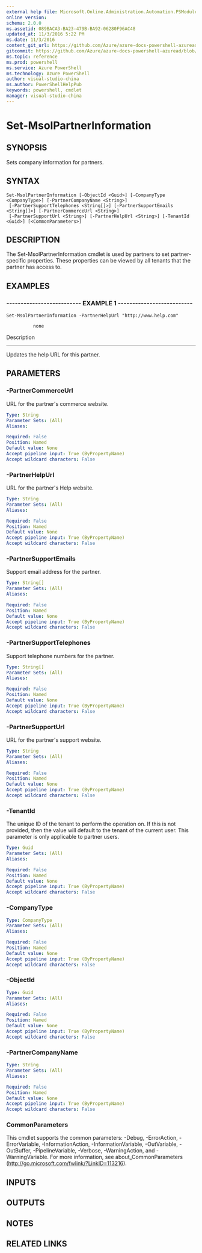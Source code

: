```yaml
---
external help file: Microsoft.Online.Administration.Automation.PSModule.dll-Help.xml
online version: 
schema: 2.0.0
ms.assetid: 089BACA3-BA23-479B-BA92-06280F96AC48
updated_at: 11/3/2016 5:22 PM
ms.date: 11/3/2016
content_git_url: https://github.com/Azure/azure-docs-powershell-azuread/blob/master/Azure%20AD%20Cmdlets/MSOnline/v1/Set-MsolPartnerInformation.md
gitcommit: https://github.com/Azure/azure-docs-powershell-azuread/blob/cedef1609da4230592c00be27ccc62e342e2df61/Azure%20AD%20Cmdlets/MSOnline/v1/Set-MsolPartnerInformation.md
ms.topic: reference
ms.prod: powershell
ms.service: Azure PowerShell
ms.technology: Azure PowerShell
author: visual-studio-china
ms.author: PowerShellHelpPub
keywords: powershell, cmdlet
manager: visual-studio-china
---
```


# Set-MsolPartnerInformation

## SYNOPSIS
Sets company information for partners.

## SYNTAX

```
Set-MsolPartnerInformation [-ObjectId <Guid>] [-CompanyType <CompanyType>] [-PartnerCompanyName <String>]
 [-PartnerSupportTelephones <String[]>] [-PartnerSupportEmails <String[]>] [-PartnerCommerceUrl <String>]
 [-PartnerSupportUrl <String>] [-PartnerHelpUrl <String>] [-TenantId <Guid>] [<CommonParameters>]
```

## DESCRIPTION
The Set-MsolPartnerInformation cmdlet is used by partners to set partner-specific properties.
These properties can be viewed by all tenants that the partner has access to.

## EXAMPLES

### -------------------------- EXAMPLE 1 --------------------------
```
Set-MsolPartnerInformation -PartnerHelpUrl "http://www.help.com"

          none
```

Description

-----------

Updates the help URL for this partner.

## PARAMETERS

### -PartnerCommerceUrl
URL for the partner's commerce website.

```yaml
Type: String
Parameter Sets: (All)
Aliases: 

Required: False
Position: Named
Default value: None
Accept pipeline input: True (ByPropertyName)
Accept wildcard characters: False
```

### -PartnerHelpUrl
URL for the partner's Help website.

```yaml
Type: String
Parameter Sets: (All)
Aliases: 

Required: False
Position: Named
Default value: None
Accept pipeline input: True (ByPropertyName)
Accept wildcard characters: False
```

### -PartnerSupportEmails
Support email address for the partner.

```yaml
Type: String[]
Parameter Sets: (All)
Aliases: 

Required: False
Position: Named
Default value: None
Accept pipeline input: True (ByPropertyName)
Accept wildcard characters: False
```

### -PartnerSupportTelephones
Support telephone numbers for the partner.

```yaml
Type: String[]
Parameter Sets: (All)
Aliases: 

Required: False
Position: Named
Default value: None
Accept pipeline input: True (ByPropertyName)
Accept wildcard characters: False
```

### -PartnerSupportUrl
URL for the partner's support website.

```yaml
Type: String
Parameter Sets: (All)
Aliases: 

Required: False
Position: Named
Default value: None
Accept pipeline input: True (ByPropertyName)
Accept wildcard characters: False
```

### -TenantId
The unique ID of the tenant to perform the operation on.
If this is not provided, then the value will default to the tenant of the current user.
This parameter is only applicable to partner users.

```yaml
Type: Guid
Parameter Sets: (All)
Aliases: 

Required: False
Position: Named
Default value: None
Accept pipeline input: True (ByPropertyName)
Accept wildcard characters: False
```

### -CompanyType


```yaml
Type: CompanyType
Parameter Sets: (All)
Aliases: 

Required: False
Position: Named
Default value: None
Accept pipeline input: True (ByPropertyName)
Accept wildcard characters: False
```

### -ObjectId


```yaml
Type: Guid
Parameter Sets: (All)
Aliases: 

Required: False
Position: Named
Default value: None
Accept pipeline input: True (ByPropertyName)
Accept wildcard characters: False
```

### -PartnerCompanyName


```yaml
Type: String
Parameter Sets: (All)
Aliases: 

Required: False
Position: Named
Default value: None
Accept pipeline input: True (ByPropertyName)
Accept wildcard characters: False
```

### CommonParameters
This cmdlet supports the common parameters: -Debug, -ErrorAction, -ErrorVariable, -InformationAction, -InformationVariable, -OutVariable, -OutBuffer, -PipelineVariable, -Verbose, -WarningAction, and -WarningVariable. For more information, see about_CommonParameters (http://go.microsoft.com/fwlink/?LinkID=113216).

## INPUTS

## OUTPUTS

## NOTES

## RELATED LINKS


